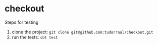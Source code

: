 # checkout

Steps for testing

1. clone the project: `git clone git@github.com:tudorraul/checkout.git`
2. run the tests: `sbt test`
